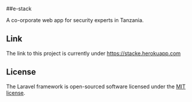 ##e-stack

A co-orporate web app for security experts in Tanzania.

## Link

The link to this project is currently under https://stacke.herokuapp.com

## License

The Laravel framework is open-sourced software licensed under the [MIT license](https://opensource.org/licenses/MIT).

